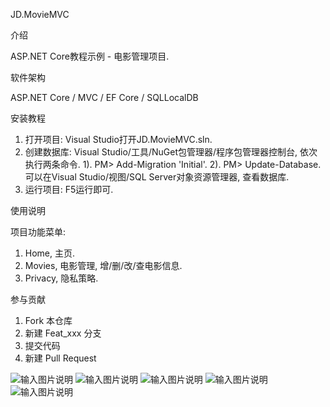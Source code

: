 JD.MovieMVC

介绍

ASP.NET Core教程示例 - 电影管理项目.

软件架构

ASP.NET Core / MVC / EF Core / SQLLocalDB

安装教程

1. 打开项目:
Visual Studio打开JD.MovieMVC.sln.
2. 创建数据库:
Visual Studio/工具/NuGet包管理器/程序包管理器控制台, 依次执行两条命令.
1). PM> Add-Migration 'Initial'.
2). PM> Update-Database.
可以在Visual Studio/视图/SQL Server对象资源管理器, 查看数据库.
3. 运行项目:
F5运行即可.

使用说明

项目功能菜单:
1. Home, 主页.
2. Movies, 电影管理, 增/删/改/查电影信息.
3. Privacy, 隐私策略.

参与贡献

1. Fork 本仓库
2. 新建 Feat_xxx 分支
3. 提交代码
4. 新建 Pull Request

![输入图片说明](https://images.gitee.com/uploads/images/2019/0908/155221_b1ce68bd_2265734.png "JD.MovieMVC1.png")
![输入图片说明](https://images.gitee.com/uploads/images/2019/0908/155230_80bdc55d_2265734.png "JD.MovieMVC2.png")
![输入图片说明](https://images.gitee.com/uploads/images/2019/0908/155239_c4de1090_2265734.png "JD.MovieMVC3.png")
![输入图片说明](https://images.gitee.com/uploads/images/2019/0908/155247_a3b17b8a_2265734.png "JD.MovieMVC4.png")
![输入图片说明](https://images.gitee.com/uploads/images/2019/0908/155257_58cc1e73_2265734.png "JD.MovieMVC5.png")